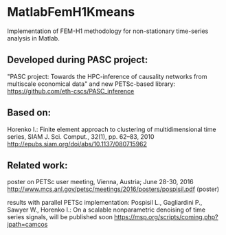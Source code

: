 # MatlabFemH1Kmeans

Implementation of FEM-H1 methodology for non-stationary time-series analysis in Matlab.


## Developed during PASC project:

"PASC project: Towards the HPC-inference of causality networks from multiscale economical data"
and new PETSc-based library:
https://github.com/eth-cscs/PASC_inference


## Based on:

Horenko I.: Finite element approach to clustering of multidimensional time series, SIAM J. Sci. Comput., 32(1), pp. 62–83, 2010
http://epubs.siam.org/doi/abs/10.1137/080715962


## Related work:

poster on PETSc user meeting, Vienna, Austria; June 28-30, 2016
http://www.mcs.anl.gov/petsc/meetings/2016/posters/pospisil.pdf (poster)


results with parallel PETSc implementation: 
Pospisil L., Gagliardini P., Sawyer W., Horenko I.: On a scalable nonparametric denoising of time series signals, will be published soon
https://msp.org/scripts/coming.php?jpath=camcos
